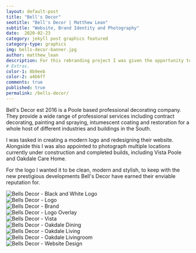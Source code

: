 ```yaml
---
layout: default-post
title: "Bell's Decor"
seotitle: "Bell's Decor | Matthew Lean"
subtitle: "Website, Brand Identity and Photography"
date:  2020-02-23
category: jekyll post graphics featured
category-type: graphics
img: bells-decor-banner.jpg
author: matthew_lean
description: For this rebranding project I was given the opportunity to recreate the entire brand's visual presence. Starting with the logo, colours and typeface to several photoshoots and graphic visuals.
# Extras.
color-1: 8b9eeb
color-2: a4b6ff
comments: true
published: true
permalink: /bells-decor/
---
```


Bell's Decor est 2016 is a Poole based professional decorating company. They provide a wide range of professional services including contract decorating, painting and spraying, intumescent coating and restoration for a whole host of different industries and buildings in the South.

I was tasked in creating a modern logo and redesigning their website. Alongside this I was also appointed to photograph multiple locations currently under construction and completed builds, including Vista Poole and Oakdale Care Home. 

For the logo I wanted it to be clean, modern and stylish, to keep with the new prestigious developments Bell's Decor have earned their enviable reputation for. 

<div href="#" data-featherlight="{{ site.url }}/assets/site-post/bells-decor-1.jpg" class="img"><img alt="Bells Decor - Black and White Logo" src="{{ site.url }}/assets/site-post/bells-decor-1.jpg"></div>

<div href="#" data-featherlight="{{ site.url }}/assets/site-post/bells-decor-2.jpg" class="img"><img alt="Bells Decor - Logo" src="{{ site.url }}/assets/site-post/bells-decor-2.jpg"></div>

<div href="#" data-featherlight="{{ site.url }}/assets/site-post/bells-brand.jpg" class="img"><img alt="Bells Decor - Brand" src="{{ site.url }}/assets/site-post/bells-brand.jpg"></div>

<div href="#" data-featherlight="{{ site.url }}/assets/site-post/bells-decor-logo-overlay.jpg" class="img"><img alt="Bells Decor - Logo Overlay" src="{{ site.url }}/assets/site-post/bells-decor-logo-overlay.jpg"></div>

<div href="#" data-featherlight="{{ site.url }}/assets/site-post/bells-decor-vista.jpg" class="img" ><img alt="Bells Decor - Vista" src="{{ site.url }}/assets/site-post/bells-decor-vista.jpg"></div>

<div href="#" data-featherlight="{{ site.url }}/assets/site-post/bells-decor-oakdale-dining.jpg" class="img" ><img alt="Bells Decor - Oakdale Dining" src="{{ site.url }}/assets/site-post/bells-decor-oakdale-dining.jpg"></div>

<div href="#" data-featherlight="{{ site.url }}/assets/site-post/bells-decor-oakdale-living.jpg" class="img" ><img alt="Bells Decor - Oakdale Living" src="{{ site.url }}/assets/site-post/bells-decor-oakdale-living.jpg"></div>

<div href="#" data-featherlight="{{ site.url }}/assets/site-post/bells-decor-oakdale-living-room.jpg" class="img"><img alt="Bells Decor - Oakdale Livingroom" src="{{ site.url }}/assets/site-post/bells-decor-oakdale-living-room.jpg"></div>

<div href="#" data-featherlight="{{ site.url }}/assets/site-post/bells-decor-website-design.jpg" class="img"><img alt="Bells Decor - Website Design" src="{{ site.url }}/assets/site-post/bells-decor-website-design.jpg"></div>

